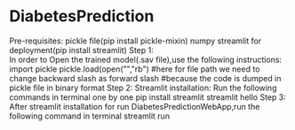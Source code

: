 # DiabetesPrediction
Pre-requisites:
   pickle file(pip install pickle-mixin)
   numpy
   streamlit for deployment(pip install streamlit)
Step 1:   
In order to Open the trained model(.sav file),use the following instructions:
    import pickle
    pickle.load(open("<file-directory>","rb") #here for file path we need to change backward slash as forward slash
    #because the code is dumped in pickle file in binary format
Step 2:
Streamlit installation:
Run the following commands in terminal one by one
  pip install streamlit
  streamlit hello
Step 3:
After streamlit installation for run DiabetesPredictionWebApp,run the following command in terminal 
   streamlit run <file-directory>
  
  
               
